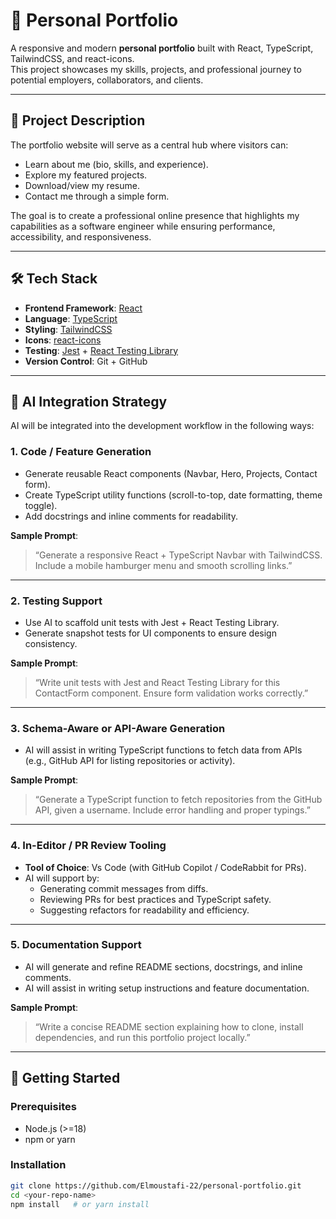 # 🌟 Personal Portfolio  

A responsive and modern **personal portfolio** built with React, TypeScript, TailwindCSS, and react-icons.  
This project showcases my skills, projects, and professional journey to potential employers, collaborators, and clients.  

---

## 🔖 Project Description  

The portfolio website will serve as a central hub where visitors can:  
- Learn about me (bio, skills, and experience).  
- Explore my featured projects.  
- Download/view my resume.  
- Contact me through a simple form.  

The goal is to create a professional online presence that highlights my capabilities as a software engineer while ensuring performance, accessibility, and responsiveness.  

---

## 🛠️ Tech Stack  

- **Frontend Framework**: [React](https://reactjs.org/)  
- **Language**: [TypeScript](https://www.typescriptlang.org/)  
- **Styling**: [TailwindCSS](https://tailwindcss.com/)  
- **Icons**: [react-icons](https://react-icons.github.io/react-icons/)  
- **Testing**: [Jest](https://jestjs.io/) + [React Testing Library](https://testing-library.com/)  
- **Version Control**: Git + GitHub  

---

## 🧠 AI Integration Strategy  

AI will be integrated into the development workflow in the following ways:  

### 1. Code / Feature Generation  
- Generate reusable React components (Navbar, Hero, Projects, Contact form).  
- Create TypeScript utility functions (scroll-to-top, date formatting, theme toggle).  
- Add docstrings and inline comments for readability.  

**Sample Prompt**:  
> “Generate a responsive React + TypeScript Navbar with TailwindCSS. Include a mobile hamburger menu and smooth scrolling links.”  

---

### 2. Testing Support  
- Use AI to scaffold unit tests with Jest + React Testing Library.  
- Generate snapshot tests for UI components to ensure design consistency.  

**Sample Prompt**:  
> “Write unit tests with Jest and React Testing Library for this ContactForm component. Ensure form validation works correctly.”  

---

### 3. Schema-Aware or API-Aware Generation  
- AI will assist in writing TypeScript functions to fetch data from APIs (e.g., GitHub API for listing repositories or activity).  

**Sample Prompt**:  
> “Generate a TypeScript function to fetch repositories from the GitHub API, given a username. Include error handling and proper typings.”  

---

### 4. In-Editor / PR Review Tooling  
- **Tool of Choice**: Vs Code (with GitHub Copilot / CodeRabbit for PRs).  
- AI will support by:  
  - Generating commit messages from diffs.  
  - Reviewing PRs for best practices and TypeScript safety.  
  - Suggesting refactors for readability and efficiency.  

---

### 5. Documentation Support  
- AI will generate and refine README sections, docstrings, and inline comments.  
- AI will assist in writing setup instructions and feature documentation.  

**Sample Prompt**:  
> “Write a concise README section explaining how to clone, install dependencies, and run this portfolio project locally.”  

---

## 🚀 Getting Started  

### Prerequisites  
- Node.js (>=18)  
- npm or yarn  

### Installation  
```bash
git clone https://github.com/Elmoustafi-22/personal-portfolio.git
cd <your-repo-name>
npm install   # or yarn install
